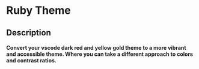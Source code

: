 # Ruby Theme

## Description
#### Convert your vscode dark red and yellow gold theme to a more vibrant and accessible theme. Where you can take a different approach to colors and contrast ratios.